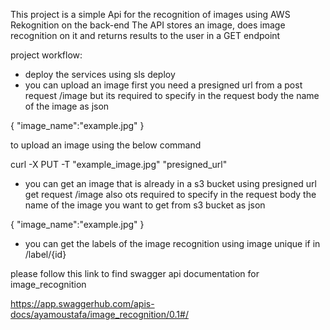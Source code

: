 This project is a simple Api for the recognition of images using AWS Rekognition on the back-end
The API stores an image, does image recognition on it and returns results to the user in a GET endpoint

project workflow:
- deploy the services using sls deploy 
- you can upload an image first you need a presigned url from a post request /image 
but its required to specify in the request body the name of the image as json

{
    "image_name":"example.jpg"
}

to upload an image using the below command

curl -X PUT -T "example_image.jpg" "presigned_url"

- you can get an image that is already in a s3 bucket using presigned url get request /image
also ots required to specify in the request body the name of the image you want to get from s3 bucket as json

{
    "image_name":"example.jpg"
}

- you can get the labels of the image recognition using image unique if in /label/{id}


please follow this link to find swagger api documentation for image_recognition

https://app.swaggerhub.com/apis-docs/ayamoustafa/image_recognition/0.1#/
